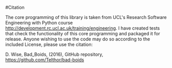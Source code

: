 #Citation

The core programming of this library is taken from UCL's Research Software Engineering with Python course http://development.rc.ucl.ac.uk/training/engineering.
I have created tests that check the functionality of this core programming and packaged it for release. Anyone wishing to use the code may do so according to the included License, please use the citation:

D. Wise, Bad_Boids, (2016), GitHub repository, https://github.com/Telthor/bad-boids
